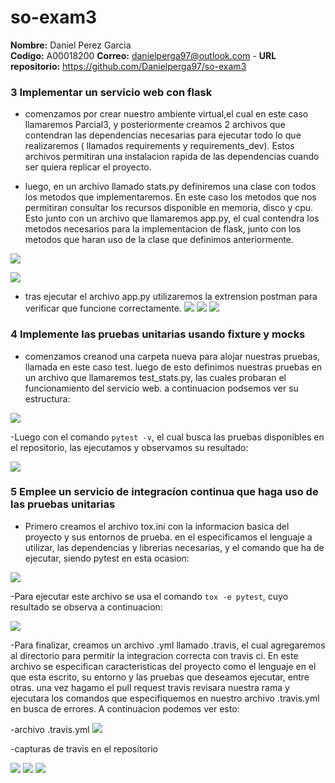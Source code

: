 # so-exam3

**Nombre:** Daniel Perez Garcia  
**Codigo:** A00018200 
**Correo:** danielperga97@outlook.com                              -
**URL repositorio:** https://github.com/Danielperga97/so-exam3

### 3 Implementar un servicio web con flask

- comenzamos por crear nuestro ambiente virtual,el cual en este caso llamaremos Parcial3, y posteriormente creamos 2 archivos que contendran las dependencias necesarias para ejecutar todo lo que realizaremos ( llamados requirements y requirements_dev). Estos archivos permitiran una instalacion rapida de las dependencias cuando ser quiera replicar el proyecto.

- luego, en un archivo llamado stats.py definiremos una clase con todos los metodos que implementaremos. En este caso los metodos que nos permitiran consultar los recursos disponible en memoria, disco y cpu. Esto junto con un archivo que llamaremos app.py, el cual contendra los metodos necesarios para la implementacion de flask, junto con los metodos que haran uso de la clase que definimos anteriormente.

![](capturas/stats.PNG)

![](capturas/app.py.PNG)


-  tras ejecutar el archivo app.py utilizaremos la extrension postman para verificar que funcione correctamente.
![](capturas/postmancpu.png)
![](capturas/postmandisk.png)
![](capturas/postmanmemory.png)

### 4 Implemente las pruebas unitarias usando fixture y mocks

- comenzamos creanod una carpeta nueva para alojar nuestras pruebas, llamada en este caso test. luego de esto definimos nuestras pruebas en un archivo que llamaremos test_stats.py, las cuales probaran el funcionamiento del servicio web. a continuacion podsemos ver su estructura:

![](capturas/test.PNG)

-Luego con el comando ``pytest -v``, el cual busca las pruebas disponibles en el repositorio, las ejecutamos y observamos su resultado:

![](capturas/pytest.PNG)

### 5 Emplee un servicio de integracíon continua que haga uso de las pruebas unitarias 

- Primero creamos el archivo tox.ini con la informacion basica del proyecto y sus entornos de prueba. en el especificamos el lenguaje a utilizar, las dependencias y librerias necesarias, y el comando que ha de ejecutar, siendo pytest en esta ocasion:

![](capturas/toxini.PNG)

-Para ejecutar este archivo se usa el comando ``tox -e pytest``, cuyo resultado se observa a continuacion:

![](capturas/tox.PNG)

-Para finalizar, creamos un archivo .yml llamado .travis, el cual agregaremos al directorio para permitir la integracion correcta con travis ci. En este archivo se especifican caracteristicas del proyecto como el  lenguaje en el que esta escrito, su entorno y las pruebas que deseamos ejecutar, entre otras. una vez hagamo el pull request travis revisara nuestra rama y ejecutara los comandos que especifiquemos en nuestro archivo .travis.yml en busca de errores. A continuacion podemos ver esto:

-archivo .travis.yml
![](capturas/travisyml.PNG)

-capturas de travis en el repositorio

![](capturas/travis1.PNG)
![](capturas/travis2.PNG)
![](capturas/travis3.PNG)




